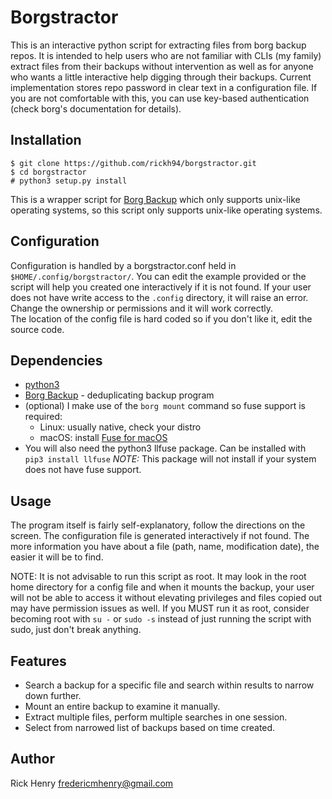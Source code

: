# Borgstractor
This is an interactive python script for extracting files from borg backup
repos. It is intended to help users who are not familiar with CLIs (my family)
extract files from their backups without intervention as well as for anyone
who wants a little interactive help digging through their backups. Current
implementation stores repo password in clear text in a configuration file. If
you are not comfortable with this, you can use key-based authentication (check
borg's documentation for details).

## Installation 
```shell
$ git clone https://github.com/rickh94/borgstractor.git
$ cd borgstractor
# python3 setup.py install
```

This is a wrapper script for [Borg
Backup](http://borgbackup.readthedocs.io/en/stable) which only supports
unix-like operating systems, so this script only supports unix-like operating
systems.

## Configuration 
Configuration is handled by a borgstractor.conf held in
`$HOME/.config/borgstractor/`. You can edit the example provided or the script
will help you created one interactively if it is not found. If your user does
not have write access to the `.config` directory, it will raise an error.
Change the ownership or permissions and it will work correctly.  
The location of the config file is hard coded so if you don't like it, edit
the source code.

## Dependencies
* [python3](http://python.org)
* [Borg Backup](http://borgbackup.readthedocs.io/en/stable) - deduplicating
  backup program
* (optional) I make use of the `borg mount` command so fuse support is required:
    * Linux: usually native, check your distro
    * macOS: install [Fuse for macOS](http://osxfuse.github.io)
* You will also need the python3 llfuse package. Can be installed with `pip3
  install llfuse` *NOTE:* This package will not install if your system does
not have fuse support.

## Usage 
The program itself is fairly self-explanatory, follow the directions on the
screen. The configuration file is generated interactively if not found. The
more information you have about a file (path, name, modification date), the
easier it will be to find.

NOTE: It is not advisable to run this script as root. It may look in the root
home directory for a config file and when it mounts the backup, your user will
not be able to access it without elevating privileges and files copied out may
have permission issues as well. If you MUST run it as root, consider becoming
root with `su -` or `sudo -s` instead of just running the script with sudo,
just don't break anything.

## Features
* Search a backup for a specific file and search within results to narrow down
  further.
* Mount an entire backup to examine it manually.
* Extract multiple files, perform multiple searches in one session.
* Select from narrowed list of backups based on time created.


## Author
Rick Henry fredericmhenry@gmail.com
